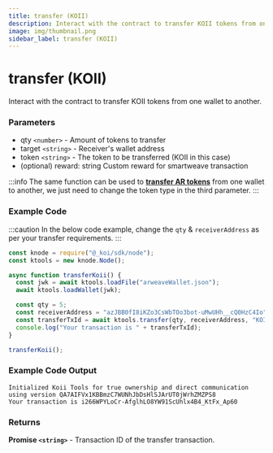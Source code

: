 ```yaml
---
title: transfer (KOII)
description: Interact with the contract to transfer KOII tokens from one wallet to another.
image: img/thumbnail.png
sidebar_label: transfer (KOII)
---
```


# transfer (KOII)

Interact with the contract to transfer KOII tokens from one wallet to another.

### Parameters

- qty `<number>` - Amount of tokens to transfer
- target `<string>` - Receiver's wallet address
- token `<string>` - The token to be transferred (KOII in this case)
- (optional) reward: string Custom reward for smartweave transaction

:::info
The same function can be used to [**transfer AR tokens**](./transfer-ar) from one wallet to another, we just need to change the token type in the third parameter.
:::

### Example Code

:::caution
In the below code example, change the `qty` & `receiverAddress` as per your transfer requirements.
:::

```jsx
const knode = require("@_koi/sdk/node");
const ktools = new knode.Node();

async function transferKoii() {
  const jwk = await ktools.loadFile("arweaveWallet.json");
  await ktools.loadWallet(jwk);

  const qty = 5;
  const receiverAddress = "azJBB0fI8iKZo3CsWbTOo3bot-uMwUHh__cQ0HzC4Io";
  const transferTxId = await ktools.transfer(qty, receiverAddress, "KOI");
  console.log("Your transaction is " + transferTxId);
}

transferKoii();
```

### Example Code Output

```
Initialized Koii Tools for true ownership and direct communication using version QA7AIFVx1KBBmzC7WUNhJbDsHlSJArUT0jWrhZMZPS8
Your transaction is i266WPYLoCr-AfglhLO8YW91ScUhlx4B4_KtFx_Ap60
```

### Returns

**Promise `<string>`** - Transaction ID of the transfer transaction.
